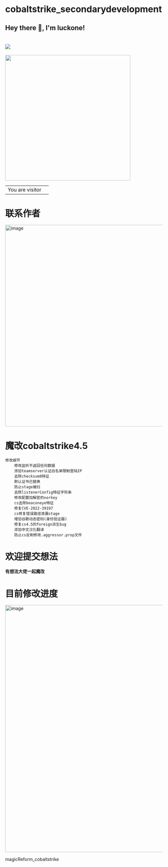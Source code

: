 # cobaltstrike_secondarydevelopment

## Hey there 👋, I'm luckone!


<h1 >
<a href="https://www.iis.cm">
<img src="https://readme-typing-svg.herokuapp.com/?font=ubuntu&color=%23B335F7&size=22&vCenter=true&height=40&lines=Hi+Nice+to+see+you+👋;%E5%97%A8%20%E5%BE%88%E9%AB%98%E5%85%B4%E8%A7%81%E5%88%B0%E4%BD%A0👋">
  </a>
</h1>  


<img src='https://github-readme-stats.vercel.app/api?username=lucksec&show_icons=true&theme=cobalt' width='400px'>

<table>
  <tr>
    <td>You are visitor</td>
    <td><img src="https://profile-counter.glitch.me/lucksec/count.svg" alt="" /></td>
  </tr>
</table>

# 联系作者

<img width="642" alt="image" src="https://user-images.githubusercontent.com/59011386/205479492-6b021746-6a83-41ea-afc4-9002fc3449b5.png">


# 魔改cobaltstrike4.5

```
修改细节
    修改监听不返回任何数据
    添加teamserver认证白名单限制登陆IP
    去除checksum8特征
    默认证书已替换
    防止stage被扫
    去除listenerConfig特征字符串
    修改配置加解密的xorkey
    cs去除beaconeye特征
    修复CVE-2022-39197
    cs修复错误路径泄漏stage
    增加谷歌动态密码(身份验证器)
    修复cs4.5的foreign派生bug
    添加中文汉化翻译
    防止cs反制修改.aggressor.prop文件
```


# 欢迎提交想法

**有想法大佬一起魔改**

# 目前修改进度

<img width="787" alt="image" src="https://user-images.githubusercontent.com/59011386/202851309-6fd805a6-cf70-4e91-957e-f6e8061a88f2.png">


magicReform_cobaltstrike
